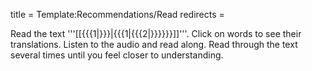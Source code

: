 title = Template:Recommendations/Read
redirects =
>>>>

Read the text '''[[{{{1|}}}|{{{1|{{{2|}}}}}}]]'''. Click on words to see their translations. Listen to the audio and read along. Read through the text several times until you feel closer to understanding.
